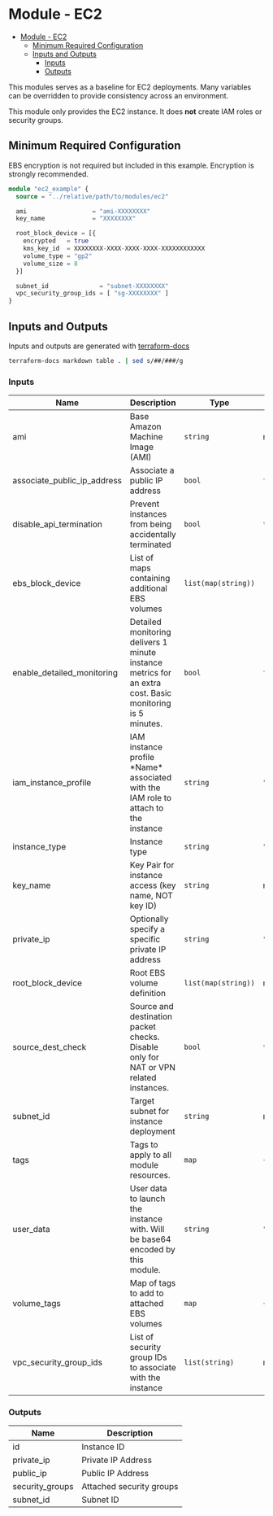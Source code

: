 # Module - EC2

- [Module - EC2](#module---ec2)
  - [Minimum Required Configuration](#minimum-required-configuration)
  - [Inputs and Outputs](#inputs-and-outputs)
    - [Inputs](#inputs)
    - [Outputs](#outputs)

This modules serves as a baseline for EC2 deployments.  Many variables can be overridden to provide consistency across an environment.

This module only provides the EC2 instance.  It does **not** create IAM roles or security groups.

## Minimum Required Configuration

EBS encryption is not required but included in this example.  Encryption is strongly recommended.

```terraform
module "ec2_example" {
  source = "../relative/path/to/modules/ec2"

  ami                  = "ami-XXXXXXXX"
  key_name             = "XXXXXXXX"

  root_block_device = [{
    encrypted   = true
    kms_key_id  = XXXXXXXX-XXXX-XXXX-XXXX-XXXXXXXXXXXX
    volume_type = "gp2"
    volume_size = 8
  }]

  subnet_id              = "subnet-XXXXXXXX"
  vpc_security_group_ids = [ "sg-XXXXXXXX" ]
}
```

## Inputs and Outputs

Inputs and outputs are generated with [terraform-docs](https://github.com/segmentio/terraform-docs)

```bash
terraform-docs markdown table . | sed s/##/###/g
```

### Inputs

| Name | Description | Type | Default | Required |
|------|-------------|------|---------|:-----:|
| ami | Base Amazon Machine Image (AMI) | `string` | n/a | yes |
| associate\_public\_ip\_address | Associate a public IP address | `bool` | `false` | no |
| disable\_api\_termination | Prevent instances from being accidentally terminated | `bool` | `true` | no |
| ebs\_block\_device | List of maps containing additional EBS volumes | `list(map(string))` | `[]` | no |
| enable\_detailed\_monitoring | Detailed monitoring delivers 1 minute instance metrics for an extra cost.  Basic monitoring is 5 minutes. | `bool` | `false` | no |
| iam\_instance\_profile | IAM instance profile \*Name\* associated with the IAM role to attach to the instance | `string` | `""` | no |
| instance\_type | Instance type | `string` | `"t3a.small"` | no |
| key\_name | Key Pair for instance access (key name, NOT key ID) | `string` | n/a | yes |
| private\_ip | Optionally specify a specific private IP address | `string` | `""` | no |
| root\_block\_device | Root EBS volume definition | `list(map(string))` | n/a | yes |
| source\_dest\_check | Source and destination packet checks.  Disable only for NAT or VPN related instances. | `bool` | `true` | no |
| subnet\_id | Target subnet for instance deployment | `string` | n/a | yes |
| tags | Tags to apply to all module resources. | `map` | `{}` | no |
| user\_data | User data to launch the instance with.  Will be base64 encoded by this module. | `string` | `""` | no |
| volume\_tags | Map of tags to add to attached EBS volumes | `map` | `{}` | no |
| vpc\_security\_group\_ids | List of security group IDs to associate with the instance | `list(string)` | n/a | yes |

### Outputs

| Name | Description |
|------|-------------|
| id | Instance ID |
| private\_ip | Private IP Address |
| public\_ip | Public IP Address |
| security\_groups | Attached security groups |
| subnet\_id | Subnet ID |
